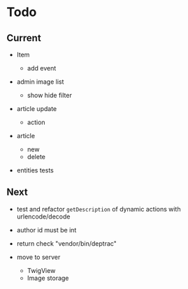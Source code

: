 # Todo

## Current

- Item
  - add event

- admin image list
  - show hide filter

- article update
  - action

- article
  - new
  - delete

- entities tests

## Next

- test and refactor `getDescription` of dynamic actions with urlencode/decode

- author id must be int

- return check "vendor/bin/deptrac"

- move to server
  - TwigView
  - Image storage
  